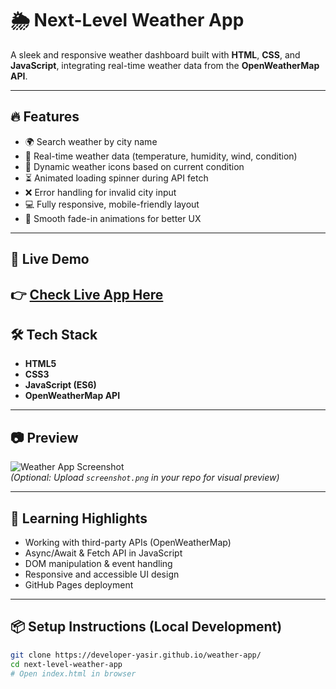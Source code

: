 # 🌦️ Next-Level Weather App

A sleek and responsive weather dashboard built with **HTML**, **CSS**, and **JavaScript**, integrating real-time weather data from the **OpenWeatherMap API**.

---

## 🔥 Features

- 🌍 Search weather by city name
- 📡 Real-time weather data (temperature, humidity, wind, condition)
- 🎯 Dynamic weather icons based on current condition
- ⏳ Animated loading spinner during API fetch
- ❌ Error handling for invalid city input
- 💻 Fully responsive, mobile-friendly layout
- 🎨 Smooth fade-in animations for better UX

---

## 🚀 Live Demo

👉 **[Check Live App Here](https://developer-yasir.github.io/weather-app/)**  
---

## 🛠️ Tech Stack

- **HTML5**
- **CSS3**
- **JavaScript (ES6)**
- **OpenWeatherMap API**

---

## 📷 Preview

![Weather App Screenshot](screenshot.png)  
*(Optional: Upload `screenshot.png` in your repo for visual preview)*

---

## 🧠 Learning Highlights

- Working with third-party APIs (OpenWeatherMap)
- Async/Await & Fetch API in JavaScript
- DOM manipulation & event handling
- Responsive and accessible UI design
- GitHub Pages deployment

---

## 📦 Setup Instructions (Local Development)

```bash
git clone https://developer-yasir.github.io/weather-app/
cd next-level-weather-app
# Open index.html in browser
